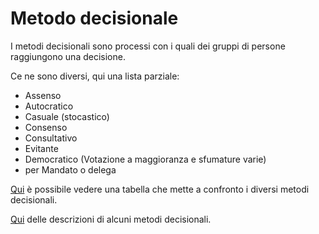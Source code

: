 # Metodo decisionale

I metodi decisionali sono processi con i quali dei gruppi di persone raggiungono una decisione.

Ce ne sono diversi, qui una lista parziale:

* Assenso
* Autocratico
* Casuale (stocastico)
* Consenso
* Consultativo
* Evitante
* Democratico (Votazione a maggioranza e sfumature varie)
* per Mandato o delega



[Qui](https://thedecider.app/side-by-side-comparison) è possibile vedere una tabella che mette a confronto i diversi metodi decisionali.

[Qui](https://www.sociocracyforall.org/decision-making-methods-comparison/) delle descrizioni di alcuni metodi decisionali.
